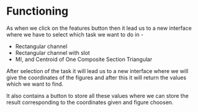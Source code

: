 # Functioning

As when we click on the features button then it lead us to a new interface where we have to select which task we want to do in -

* Rectangular channel
* Rectangular channel with slot
* MI, and Centroid of One Composite Section Triangular

After selection of the task it will lead us to a new interface where we will give the coordinates of the figures and after this it will return the values which we want to find.

It also contains a button to store all these values where we can store the result corresponding to the coordinates given and figure choosen.


